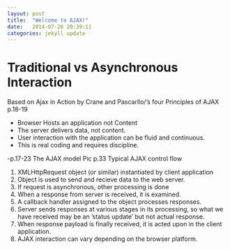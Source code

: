 ```yaml
---
layout: post
title:  "Welcome to AJAX!"
date:   2014-07-26 20:39:11
categories: jekyll update
---
```


<h1>Traditional vs Asynchronous Interaction</h1>
<p>Based on Ajax in Action by Crane and Pascarllo/’s four Principles of AJAX p.18-19</p>
<ul>
<li>Browser Hosts an application not Content</li>
<li>The server delivers data, not content.</li>
<li>User interaction with the application can be fluid and continuous.</li>
<li>This is real coding and requires discipline.</li>
</ul>
-p.17-23 The AJAX model Pic p.33
Typical AJAX control flow
<ol>
<li>XMLHttpRequest object (or similar) instantiated by client application</li>
<li>Object is used to send and recieve data to the web server.</li>
<li>If request is asynchronous, other processing is done</li>
<li>When a response from server is received, it is examined.</li>
<li>A callback handler assigned to the object processes responses.</li>
<li>Server sends responses at various stages in its processing, so what we have received may be an ’status update’ but not actual response.</li>
<li>When response payload is  finally received, it is acted upon in the client application.</li>
<li>AJAX interaction can vary depending on the browser platform.</li>
</ol>
